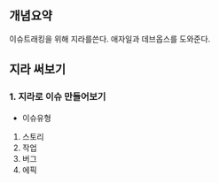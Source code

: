 ## 개념요약
이슈트래킹을 위해 지라를쓴다.
애자일과 데브옵스를 도와준다.

## 지라 써보기
### 1. 지라로 이슈 만들어보기
- 이슈유형 
1. 스토리
2. 작업
3. 버그
4. 에픽
